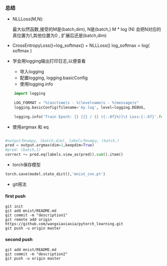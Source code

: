 ### 总结 

- NLLLoss(M,N):

	最大似然函数,接受的M是(batch,dim), N是(batch,)
	M * log (N) 
	会把N对应的真位置为1,其他位置为0 , 扩展后还是(batch,dim)
	
- CrossEntropyLoss()=log_softmax() + NLLLoss()
log_softmax = log( softmax )

- 学会用logging输出打印日志,以便查看
	- 导入logging
	- 配置logging, logging.basicConfig
	- 使用logging.info
```python
	import logging
	
	LOG_FORMAT = "%(asctime)s - %(levelname)s - %(message)s"
	logging.basicConfig(filename='my.log', level=logging.DEBUG, 		format=LOG_FORMAT)
	
	logging.info('Train Epoch: {} [{} / {} ({:.0f}%)]\t Loss:{:.6f}'.format(epoch,idx * len(data),len(train_loader.dataset),100*idx / len(train_loader),loss.item()))
```

- 使用argmax 和 eq 

```python

#output为numpy, (batch,dim), labels为numpy, (batch,)
pred = output.argmax(dim=1,keepdim=True)
#pred: (batch,1)
correct += pred.eq(labels.view_as(pred)).sum().item()
```

- torch保存模型
```python
torch.save(model.state_dict(),'mnist_cnn.pt')
```

- git用法
#### first push
```git
git init
git add mnist/README.md
git commit -m "description1"
git remote add origin https://github.com/wangxiaxiaxia/pytorch_learning.git
git push -u origin master
```
#### second push
```git
git add mnist/README.md
git commit -m "description2"
git push -u origin master
```
